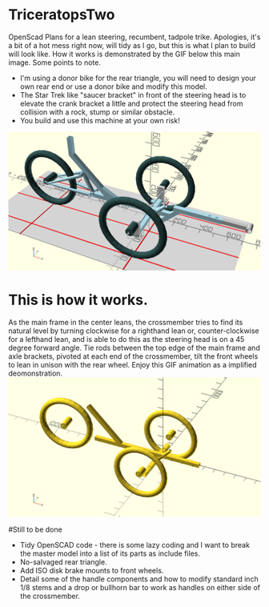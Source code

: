 # TriceratopsTwo
OpenScad Plans for a lean steering, recumbent, tadpole trike. Apologies, it's a bit of a hot mess right now, will tidy as I go, but this is what I plan to build will look like. How it works is demonstrated by the GIF below this main image. Some points to note. 
* I'm using a donor bike for the rear triangle, you will need to design your own rear end or use a donor bike and modify this model.
* The Star Trek like "saucer bracket" in front of the steering head is to elevate the crank bracket a little and protect the steering head from collision with a rock, stump or similar obstacle.
* You build and use this machine at your own risk!

![](LeenSteerMaster.png)

# This is how it works.
As the main frame in the center leans, the crossmember tries to find its natural level by turning clockwise for a righthand lean or, counter-clockwise for a lefthand lean, and is able to do this as the steering head is on a 45 degree forward angle. Tie rods between the top edge of the main frame and axle brackets, pivoted at each end of the crossmember, tilt the front wheels to lean in unison with the rear wheel. Enjoy this GIF animation as a implified deomonstration.
![](LeanSteer.gif)

#Still to be done
* Tidy OpenSCAD code - there is some lazy coding and I want to break the master model into a list of its parts as include files.
* No-salvaged rear triangle.
* Add ISO disk brake mounts to front wheels.
* Detail some of the handle components and how to modify standard inch 1/8 stems and a drop or bullhorn bar to work as handles on either side of the crossmember.
